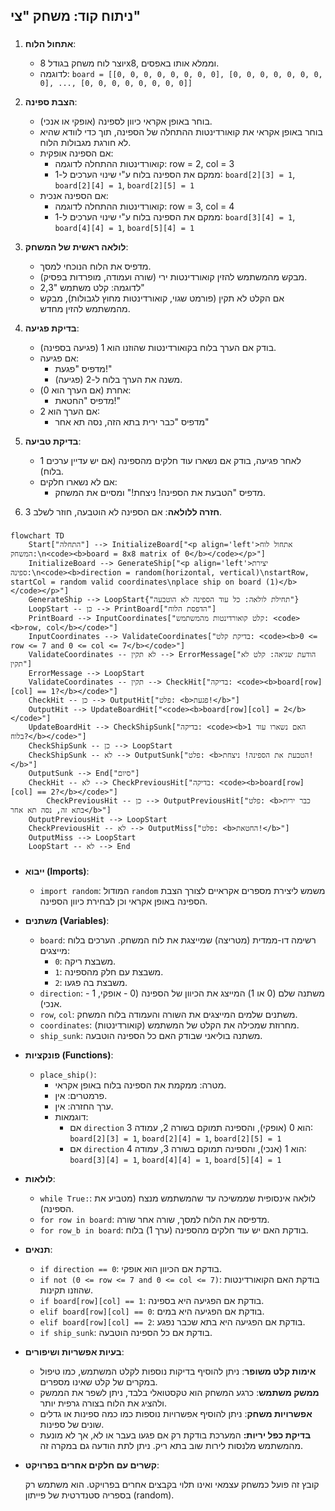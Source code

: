 ## ניתוח קוד: משחק "צי"

### <algorithm>

1. **אתחול הלוח**:
   - יוצר לוח משחק בגודל 8x8, וממלא אותו באפסים.
   - לדוגמה: `board = [[0, 0, 0, 0, 0, 0, 0, 0], [0, 0, 0, 0, 0, 0, 0, 0], ..., [0, 0, 0, 0, 0, 0, 0, 0]]`

2. **הצבת ספינה**:
   - בוחר באופן אקראי כיוון לספינה (אופקי או אנכי).
   - בוחר באופן אקראי את קואורדינטות ההתחלה של הספינה, תוך כדי לוודא שהיא לא חורגת מגבולות הלוח.
   - אם הספינה אופקית:
     -  קואורדינטות ההתחלה לדוגמה: row = 2, col = 3
     - ממקם את הספינה בלוח ע"י שינוי הערכים ל-1: `board[2][3] = 1`, `board[2][4] = 1`, `board[2][5] = 1`
   - אם הספינה אנכית:
     - קואורדינטות ההתחלה לדוגמה: row = 3, col = 4
     - ממקם את הספינה בלוח ע"י שינוי הערכים ל-1: `board[3][4] = 1`, `board[4][4] = 1`, `board[5][4] = 1`

3. **לולאה ראשית של המשחק**:
   - מדפיס את הלוח הנוכחי למסך.
   - מבקש מהמשתמש להזין קואורדינטות ירי (שורה ועמודה, מופרדות בפסיק).
   - לדוגמה: קלט משתמש "2,3"
   - אם הקלט לא תקין (פורמט שגוי, קואורדינטות מחוץ לגבולות), מבקש מהמשתמש להזין מחדש.

4. **בדיקת פגיעה**:
   - בודק אם הערך בלוח בקואורדינטות שהוזנו הוא 1 (פגיעה בספינה).
   - אם פגיעה:
     - מדפיס "פגעת!"
     - משנה את הערך בלוח ל-2 (פגיעה).
   - אחרת (אם הערך הוא 0):
     - מדפיס "החטאת!"
   - אם הערך הוא 2:
     - מדפיס "כבר ירית בתא הזה, נסה תא אחר"

5. **בדיקת טביעה**:
   - לאחר פגיעה, בודק אם נשארו עוד חלקים מהספינה (אם יש עדיין ערכים 1 בלוח).
   - אם לא נשארו חלקים:
      - מדפיס "הטבעת את הספינה! ניצחת!" ומסיים את המשחק.

6. **חזרה ללולאה**: אם הספינה לא הוטבעה, חוזר לשלב 3.

### <mermaid>

```mermaid
flowchart TD
    Start["התחלה"] --> InitializeBoard["<p align='left'>אתחול לוח המשחק:\n<code><b>board = 8x8 matrix of 0</b></code></p>"]
    InitializeBoard --> GenerateShip["<p align='left'>יצירת ספינה:\n<code><b>direction = random(horizontal, vertical)\nstartRow, startCol = random valid coordinates\nplace ship on board (1)</b></code></p>"]
    GenerateShip --> LoopStart{"תחילת לולאה: כל עוד הספינה לא הוטבעה"}
    LoopStart -- כן --> PrintBoard["הדפסת הלוח"]
    PrintBoard --> InputCoordinates["קלט קואורדינטות מהמשתמש: <code><b>row, col</b></code>"]
    InputCoordinates --> ValidateCoordinates["בדיקת קלט: <code><b>0 <= row <= 7 and 0 <= col <= 7</b></code>"]
    ValidateCoordinates -- לא תקין --> ErrorMessage["הודעת שגיאה: קלט לא תקין"]
    ErrorMessage --> LoopStart
    ValidateCoordinates -- תקין --> CheckHit["בדיקה: <code><b>board[row][col] == 1?</b></code>"]
    CheckHit -- כן --> OutputHit["פלט: <b>פגעת!</b>"]
    OutputHit --> UpdateBoardHit["<code><b>board[row][col] = 2</b></code>"]
    UpdateBoardHit --> CheckShipSunk["בדיקה: <code><b>האם נשארו עוד 1 בלוח?</b></code>"]
    CheckShipSunk -- כן --> LoopStart
    CheckShipSunk -- לא --> OutputSunk["פלט: <b>הטבעת את הספינה! ניצחת!</b>"]
    OutputSunk --> End["סיום"]
    CheckHit -- לא --> CheckPreviousHit["בדיקה: <code><b>board[row][col] == 2?</b></code>"]
        CheckPreviousHit -- כן --> OutputPreviousHit["פלט: <b>כבר ירית בתא זה, נסה תא אחר</b>"]
    OutputPreviousHit --> LoopStart
    CheckPreviousHit -- לא --> OutputMiss["פלט: <b>החטאת!</b>"]
    OutputMiss --> LoopStart
    LoopStart -- לא --> End

```

### <explanation>

*   **ייבוא (Imports)**:
    *   `import random`:  המודול `random` משמש ליצירת מספרים אקראיים לצורך הצבת הספינה באופן אקראי וכן לבחירת כיוון הספינה.

*   **משתנים (Variables)**:
    *   `board`: רשימה דו-ממדית (מטריצה) שמייצגת את לוח המשחק. הערכים בלוח מייצגים:
        *   `0`: משבצת ריקה.
        *   `1`: משבצת עם חלק מהספינה.
        *   `2`: משבצת בה פגעו.
    *  `direction`:  משתנה שלם (0 או 1) המייצג את הכיוון של הספינה (0 - אופקי, 1 - אנכי).
    * `row`, `col`: משתנים שלמים המייצגים את השורה והעמודה בלוח המשחק.
    * `coordinates`: מחרוזת שמכילה את הקלט של המשתמש (קואורדינטות).
    * `ship_sunk`: משתנה בוליאני שבודק האם כל הספינה הוטבעה.

*   **פונקציות (Functions)**:
    *   `place_ship()`:
        *   מטרה: ממקמת את הספינה בלוח באופן אקראי.
        *   פרמטרים: אין.
        *   ערך החזרה: אין.
        *   דוגמאות:
            *   אם `direction` הוא 0 (אופקי), והספינה תמוקם בשורה 2, עמודה 3:  `board[2][3] = 1`, `board[2][4] = 1`, `board[2][5] = 1`
            *   אם `direction` הוא 1 (אנכי), והספינה תמוקם בשורה 3, עמודה 4: `board[3][4] = 1`, `board[4][4] = 1`, `board[5][4] = 1`

*  **לולאות**:
    * `while True:`: לולאה אינסופית שממשיכה עד שהמשתמש מנצח (מטביע את הספינה).
    * `for row in board`: מדפיסה את הלוח למסך, שורה אחר שורה.
    * `for row_b in board`: בודקת האם יש עוד חלקים מהספינה (ערך 1) בלוח.

*  **תנאים**:
    * `if direction == 0`: בודקת אם הכיוון הוא אופקי.
    *  `if not (0 <= row <= 7 and 0 <= col <= 7)`: בודקת האם הקואורדינטות שהוזנו תקינות.
    * `if board[row][col] == 1`: בודקת אם הפגיעה היא בספינה.
    * `elif board[row][col] == 0`: בודקת אם הפגיעה היא במים.
    * `elif board[row][col] == 2`: בודקת אם הפגיעה היא בתא שכבר נפגע.
    * `if ship_sunk`: בודקת אם כל הספינה הוטבעה.

*   **בעיות אפשריות ושיפורים**:
    *  **אימות קלט משופר**: ניתן להוסיף בדיקות נוספות לקלט המשתמש, כמו טיפול במקרים של קלט שאינו מספרים.
    *   **ממשק משתמש**: כרגע המשחק הוא טקסטואלי בלבד, ניתן לשפר את הממשק ולהציג את הלוח בצורה גרפית יותר.
    *   **אפשרויות משחק**: ניתן להוסיף אפשרויות נוספות כמו כמה ספינות או גדלים שונים של ספינות.
    *   **בדיקת כפל יריות:** המערכת בודקת רק אם פגעו בעבר או לא, אך לא מונעת מהמשתמש מלנסות לירות שוב בתא ריק. ניתן לתת הודעה גם במקרה זה.

* **קשרים עם חלקים אחרים בפרויקט**:

    קובץ זה פועל כמשחק עצמאי ואינו תלוי בקבצים אחרים בפרויקט. הוא משתמש רק בספריה סטנדרטית של פייתון (random).
